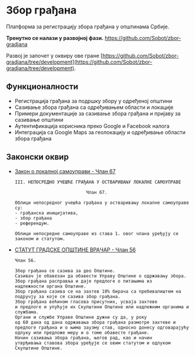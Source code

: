 # Збор грађана

Платформа за регистрацију збора грађана у општинама Србије.

**Тренутно се налази у развојној фази.**
https://github.com/Sobot/zbor-gradjana

Развој је започет у оквиру ове гране [https://github.com/Sobot/zbor-gradjana/tree/development](https://github.com/Sobot/zbor-gradjana/tree/development).

## Функционалности

- Регистрација грађана за подршку збору у одређеној општини
- Сазивање збора грађана са одређивањем области и локације
- Примери документације за сазивање збора грађана и пријаву за сазивање општини
- Аутентификација корисника преко Google и Facebook налога
- Интеграција са Google Maps за геолокацију и одређивање области збора грађана

## Законски оквир

- [Закон о локалној самоуправи - Члан 67](https://pravno-informacioni-sistem.rs/eli/rep/sgrs/skupstina/zakon/2007/129/2/reg)
   ```
   III. НЕПОСРЕДНО УЧЕШЋЕ ГРАЂАНА У ОСТВАРИВАЊУ ЛОКАЛНЕ САМОУПРАВЕ

                              Члан 67.
   
   Облици непосредног учешћа грађана у остваривању локалне самоуправе су: 
   - грађанска иницијатива, 
   - збор грађана 
   - референдум.
   
   Облици непосредне самоуправе из става 1. овог члана уређују се законом и статутом.
   ```
- [СТАТУТ ГРАДСКЕ ОПШТИНЕ ВРАЧАР - Члан 56](https://pravno-informacioni-sistem.rs/eli/rep/sgrs/skupstina/zakon/2007/129/2/reg)
   ```
  Члан 56.
  
  Збор грађана се сазива за део Општине.
  Сазивач је обавезан да обавести Управу Општине о одржавању збора.
  Збор грађана расправља и даје предлоге о питањима из
  надлежности органа Општине.
  Збор грађана сазива се на захтев 10% бирача са пребивалиштем на подручју за које се сазива збор грађана.
  Збор грађана већином гласова присутних, усваја захтеве
  и предлоге и упућује их Скупштини Општине или надлежним органима и службама.
  Органи и службе Управе Општине дужни су да, у року
  од 60 дана од дана одржавања збора грађана размотре захтеве и предлоге грађана и о њима заузму став, односно донесу одговарајућу одлуку или предложе меру и о томе обавесте грађане.
  Начин сазивања збора грађана, његов рад, као и начин
  утврђивања ставова збора уређује се овим статутом и одлуком Скупштине Општине.
   ```

